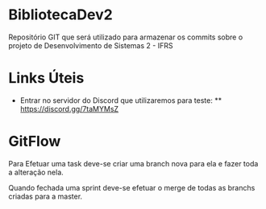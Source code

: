 # BibliotecaDev2

Repositório GIT que será utilizado para armazenar os commits sobre o projeto de Desenvolvimento de Sistemas 2 - IFRS

# Links Úteis

* Entrar no servidor do Discord que utilizaremos para teste:
** https://discord.gg/7taMYMsZ


# GitFlow
Para Efetuar uma task deve-se criar uma branch nova para ela e fazer toda a alteração nela.

Quando fechada uma sprint deve-se efetuar o merge de todas as branchs criadas para a master.
